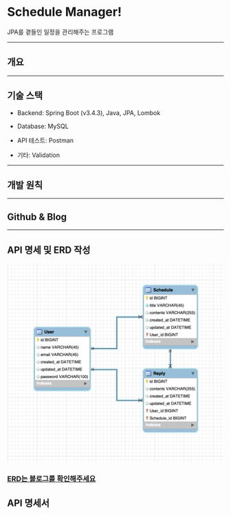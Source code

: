 # Schedule Manager!
JPA를 곁들인 일정을 관리해주는 프로그램

***
## 개요
>

***
## 기술 스택
- Backend: Spring Boot (v3.4.3), Java, JPA, Lombok

- Database: MySQL

- API 테스트: Postman

- 기타: Validation

***
## 개발 원칙

***
## Github & Blog

***
## API 명세 및 ERD 작성
![erd](./images/erd.png)
### [ERD는 블로그를 확인해주세요]()
## API 명세서